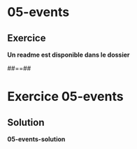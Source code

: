 <!-- .slide: class="exercice" -->
# 05-events
## Exercice

**Un readme est disponible dans le dossier**
<!-- .element: class="full-center"-->

##==##

<!-- .slide: class="exercice" -->
# Exercice 05-events
## Solution
**05-events-solution**
<!-- .element: class="full-center" -->
